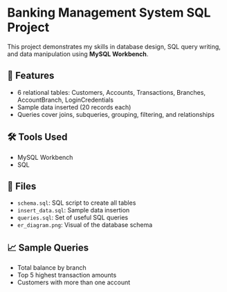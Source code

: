 # Banking Management System SQL Project

This project demonstrates my skills in database design, SQL query writing, and data manipulation using **MySQL Workbench**.

## 📌 Features
- 6 relational tables: Customers, Accounts, Transactions, Branches, AccountBranch, LoginCredentials
- Sample data inserted (20 records each)
- Queries cover joins, subqueries, grouping, filtering, and relationships

## 🛠️ Tools Used
- MySQL Workbench
- SQL

## 📂 Files
- `schema.sql`: SQL script to create all tables
- `insert_data.sql`: Sample data insertion
- `queries.sql`: Set of useful SQL queries
- `er_diagram.png`: Visual of the database schema

## 📈 Sample Queries
- Total balance by branch
- Top 5 highest transaction amounts
- Customers with more than one account
